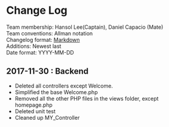# Change Log
Team membership: Hansol Lee(Captain), Daniel Capacio (Mate)  
Team conventions: Allman notation  
Changelog format: [Markdown](https://github.com/adam-p/markdown-here/wiki/Markdown-Cheatsheet)  
Additions: Newest last  
Date format: YYYY-MM-DD

## 2017-11-30 : Backend  
-  Deleted all controllers except Welcome.
-  Simplified the base Welcome.php
-  Removed all the other PHP files in the views folder, except homepage.php
-  Deleted unit test
-  Cleaned up MY_Controller